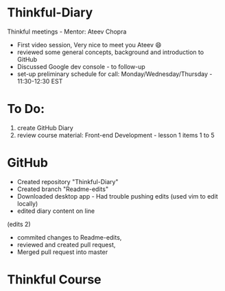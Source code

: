 # Thinkful-Diary
Thinkful meetings - Mentor: Ateev Chopra
* First video session, Very nice to meet you Ateev :smile:
* reviewed some general concepts, background and introduction to GitHub
* Discussed Google dev console - to follow-up
* set-up preliminary schedule for call: Monday/Wednesday/Thursday - 11:30-12:30 EST

# To Do: 

1. create GitHub Diary
2. review course material: Front-end Development - lesson 1 items 1 to 5

# GitHub

* Created repository "Thinkful-Diary"
* Created branch "Readme-edits"
* Downloaded desktop app - Had trouble pushing edits (used vim to edit locally)
* edited diary content on line

(edits 2)

* commited changes to Readme-edits,
* reviewed and created pull request,
* Merged pull request into master

# Thinkful Course
